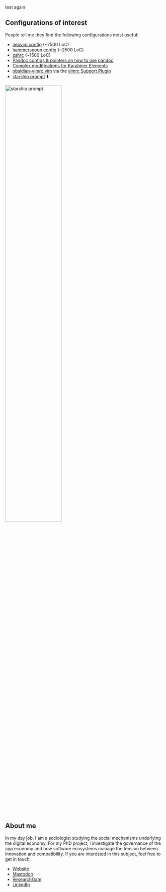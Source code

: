 test again

## Configurations of interest
People tell me they find the following configurations most useful:
- [neovim config](./nvim) (~7500 LoC)
- [hammerspoon config](./hammerspoon) (~2500 LoC)
- [zshrc](./zsh) (~1500 LoC)
- [Pandoc configs & pointers on how to use pandoc](./pandoc)
- [Complex modifications for Karabiner Elements](./karabiner)
- [obsidian-vimrc.vim](./obsidian/vimrc/obsidian-vimrc.vim) via the [vimrc Support
  Plugin](https://obsidian.md/plugins?id=obsidian-vimrc-support)
- [starship prompt](./starship/starship.toml) ⬇️

<img width=60% alt="starship prompt" src="https://user-images.githubusercontent.com/73286100/229211019-e763d775-d89f-43da-99ef-06c57fd1e485.png">

## About me
In my day job, I am a sociologist studying the social mechanisms underlying the
digital economy. For my PhD project, I investigate the governance of the app
economy and how software ecosystems manage the tension between innovation and
compatibility. If you are interested in this subject, feel free to get in touch.

- [Website](https://chris-grieser.de/)
- [Mastodon](https://pkm.social/@pseudometa)
- [ResearchGate](https://www.researchgate.net/profile/Christopher-Grieser)
- [LinkedIn](https://www.linkedin.com/in/christopher-grieser-ba693b17a/)
